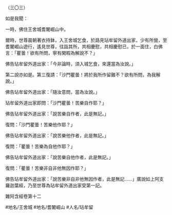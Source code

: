 （三〇三）

如是我聞：

一時，佛住王舍城耆闍崛山中。

爾時，世尊晨朝著衣持鉢，入王舍城乞食，於路見玷牟留外道出家，少有所營，至耆闍崛山遊行，遙見世尊，往詣其所，共相慶慰，共相慶慰已，於一面住，白佛言：「瞿曇！欲有所問，寧有閑暇為解說不？」

佛告玷牟留外道出家：「今非論時，須入城乞食，來還當為汝說。」

第二說亦如是。第三復請：「沙門瞿曇！將於我所作留難不？欲有所問，為我解說。」

佛告玷牟留外道出家：「隨汝意問，當為汝說。」

玷牟留外道出家即問：「沙門瞿曇！苦樂自作耶？」

佛告玷牟留外道出家：「說苦樂自作者，此是無記。」

復問：「沙門瞿曇！苦樂他作耶？」

佛告玷牟留外道出家：「說苦樂他作者，此是無記。」

復問：「瞿曇！苦樂為自他作耶？」

佛告玷牟留外道出家：「說苦樂自他作者，此是無記。」

復問：「瞿曇！苦樂非自非他無因作耶？」

佛告玷牟留外道出家：「說苦樂非自非他無因作者，此是無記……」廣說如上阿支羅迦葉經，乃至世尊為玷牟留外道出家受第一記。

雜阿含經卷第十二

#地名/王舍城
#地名/耆闍崛山
#人名/玷牟留
